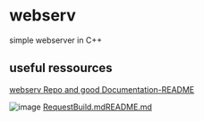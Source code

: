 # webserv
simple webserver in C++

## useful ressources

[webserv Repo and good Documentation-README](https://github.com/Kaydooo/Webserv_42)

![image](https://github.com/NULL-Term1nat0r/webserv/assets/109620716/3ab7bc5a-48ec-47bb-b863-698a67e4d20f)
[RequestBuild.md](ReadmeFiles%2FRequestBuild.md)[README.md](ReadmeFiles%2FREADME.md)